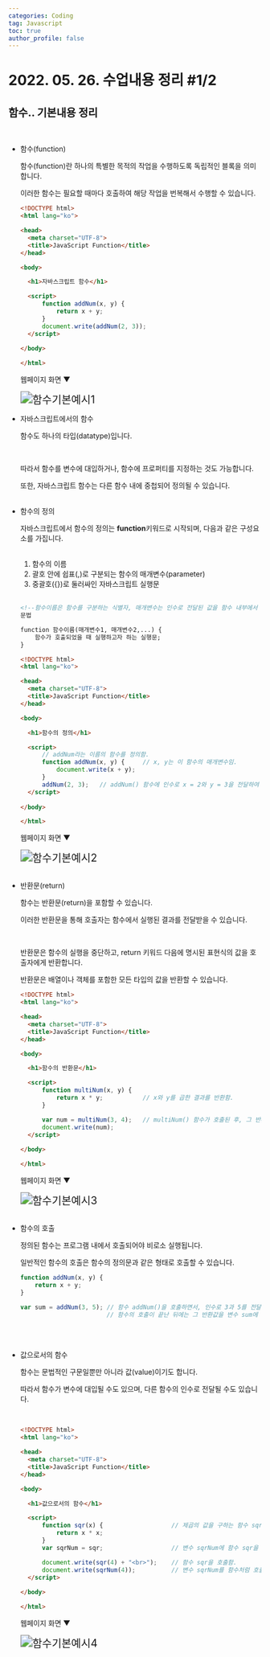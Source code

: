 ```yaml
---
categories: Coding	
tag: Javascript
toc: true
author_profile: false
---
```




# 2022. 05. 26. 수업내용 정리 #1/2

## 함수.. 기본내용 정리

<br>

+ 함수(function)

  함수(function)란 하나의 특별한 목적의 작업을 수행하도록 독립적인 블록을 의미합니다.<br>

  이러한 함수는 필요할 때마다 호출하여 해당 작업을 번복해서 수행할 수 있습니다.<br>

  ```html
  <!DOCTYPE html>
  <html lang="ko">
  
  <head>
  	<meta charset="UTF-8">
  	<title>JavaScript Function</title>
  </head>
  
  <body>
  
  	<h1>자바스크립트 함수</h1>
  
  	<script>
  		function addNum(x, y) {
  			return x + y;
  		}
  		document.write(addNum(2, 3));
  	</script>
  	
  </body>
  
  </html>
  ```

  웹페이지 화면 ▼

  <img src="../../images/2022-05-28-class15(함수)/함수기본예시1.png" alt="함수기본예시1" style="zoom:150%;" />

  <br>

+ 자바스크립트에서의 함수

  함수도 하나의 타입(datatype)입니다.<br>

  <br>

  따라서 함수를 변수에 대입하거나, 함수에 프로퍼티를 지정하는 것도 가능합니다.<br>

  또한, 자바스크립트 함수는 다른 함수 내에 중첩되어 정의될 수 있습니다.<br><br>

+ 함수의 정의

  자바스크립트에서 함수의 정의는 **function**키워드로 시작되며, 다음과 같은 구성요소를 가집니다.<br>

  <br>

  1. 함수의 이름
  2. 괄호 안에 쉽표(,)로 구분되는 함수의 매개변수(parameter)
  3. 중괄호({})로 둘러싸인 자바스크립트 실행문<br><br>

  ```html
  <!--함수이름은 함수를 구분하는 식별자, 매개변수는 인수로 전달된 값을 함수 내부에서 사용할 수 있도록 해주는 변수-->
  문법
  
  function 함수이름(매개변수1, 매개변수2,...) { 
      함수가 호출되었을 때 실행하고자 하는 실행문;
  }
  ```
  
  ```html
  <!DOCTYPE html>
  <html lang="ko">
  
  <head>
  	<meta charset="UTF-8">
  	<title>JavaScript Function</title>
  </head>
  
  <body>
  
  	<h1>함수의 정의</h1>
  
  	<script>
  		// addNum라는 이름의 함수를 정의함.
  		function addNum(x, y) {		// x, y는 이 함수의 매개변수임.
  			document.write(x + y);
  		}
  		addNum(2, 3);	// addNum() 함수에 인수로 x = 2와 y = 3을 전달하여 호출함. 
  	</script>
  	
  </body>
  
  </html>
  ```
  
  웹페이지 화면 ▼
  
  <img src="../../images/2022-05-28-class15(함수)/함수기본예시2.png" alt="함수기본예시2" style="zoom: 150%;" />
  
  <br>
  
  <br>
  
+ 반환문(return)

  함수는 반환문(return)을 포함할 수 있습니다.<br>

  이러한 반환문을 통해 호출자는 함수에서 실행된 결과를 전달받을 수 있습니다.<br>

  <br>

  반환문은 함수의 실행을 중단하고, return 키워드 다음에 명시된 표현식의 값을 호출자에게 반환합니다.<br>

  반환문은 배열이나 객체를 포함한 모든 타입의 값을 반환할 수 있습니다.<br>

  ```html
  <!DOCTYPE html>
  <html lang="ko">
  
  <head>
  	<meta charset="UTF-8">
  	<title>JavaScript Function</title>
  </head>
  
  <body>
  
  	<h1>함수의 반환문</h1>
  
  	<script>
  		function multiNum(x, y) {
  			return x * y;			// x와 y를 곱한 결과를 반환함.
  		}
  
  		var num = multiNum(3, 4);	// multiNum() 함수가 호출된 후, 그 반환 값이 변수 num에 저장됨.
  		document.write(num);
  	</script>
  	
  </body>
  
  </html>
  ```

  웹페이지 화면 ▼

  <img src="../../images/2022-05-28-class15(함수)/함수기본예시3.png" alt="함수기본예시3" style="zoom:150%;" />

  <br>

  <br>

+ 함수의 호출

  정의된 함수는 프로그램 내에서 호출되어야 비로소 실행됩니다.<br>

  일반적인 함수의 호출은 함수의 정의문과 같은 형태로 호출할 수 있습니다.<br>

  ```javascript
  function addNum(x, y) {
      return x + y;
  }
  ```

  ```javascript
  var sum = addNum(3, 5); // 함수 addNum()을 호출하면서, 인수로 3과 5를 전달합니다.
                          // 함수의 호출이 끝난 뒤에는 그 반환값을 변수 sum에 대입합니다.
  ```

  <br><br>

+ 값으로서의 함수

  함수는 문법적인 구문일뿐만 아니라 값(value)이기도 합니다.<br>

  따라서 함수가 변수에 대입될 수도 있으며, 다른 함수의 인수로 전달될 수도 있습니다.<br>

  <br>

  ```html
  <!DOCTYPE html>
  <html lang="ko">
  
  <head>
  	<meta charset="UTF-8">
  	<title>JavaScript Function</title>
  </head>
  
  <body>
  
  	<h1>값으로서의 함수</h1>
  
  	<script>
  		function sqr(x) { 					// 제곱의 값을 구하는 함수 sqr를 정의함.
  			return x * x;
  		}
  		var sqrNum = sqr; 					// 변수 sqrNum에 함수 sqr을 할당함.
  
  		document.write(sqr(4) + "<br>");	// 함수 sqr을 호출함.
  		document.write(sqrNum(4));			// 변수 sqrNum를 함수처럼 호출함.
  	</script>
  	
  </body>
  
  </html>
  ```

  웹페이지 화면 ▼

  <img src="../../images/2022-05-28-class15(함수)/함수기본예시4.png" alt="함수기본예시4" style="zoom:150%;" />